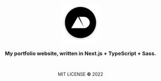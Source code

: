 <div align="center">

![logo](https://github.com/meszarosdezso/Self-site/blob/prod/public/logo120.png?raw=true)

### My portfolio website, written in Next.js + TypeScript + Sass.

&nbsp;

MIT LICENSE **©** 2022




























<!-- sup? 🫠 -->
</div>
